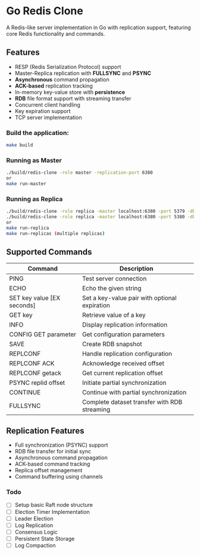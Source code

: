 # Go Redis Clone

A Redis-like server implementation in Go with replication support, featuring core Redis functionality and commands.

## Features

- RESP (Redis Serialization Protocol) support
- Master-Replica replication with **FULLSYNC** and **PSYNC**
- **Asynchronous** command propagation
- **ACK-based** replication tracking
- In-memory key-value store with **persistence**
- **RDB** file format support with streaming transfer
- Concurrent client handling
- Key expiration support
- TCP server implementation

### Build the application:

```bash
make build
```
### Running as Master
```bash
./build/redis-clone -role master -replication-port 6380
or
make run-master
```
### Running as Replica
```bash
./build/redis-clone -role replica -master localhost:6380 -port 5379 -dbfilename "replica_1.rdb"
./build/redis-clone -role replica -master localhost:6380 -port 5380 -dbfilename "replica_2.rdb"
or
make run-replica
make run-replicas (multiple replicas)
```
## Supported Commands

| Command | Description |
|---------|-------------|
| PING | Test server connection |
| ECHO | Echo the given string |
| SET key value [EX seconds] | Set a key-value pair with optional expiration |
| GET key | Retrieve value of a key |
| INFO | Display replication information |
| CONFIG GET parameter | Get configuration parameters |
| SAVE | Create RDB snapshot |
| REPLCONF | Handle replication configuration |
| REPLCONF ACK | Acknowledge received offset |
| REPLCONF getack | Get current replication offset |
| PSYNC replid offset | Initiate partial synchronization |
| CONTINUE | Continue with partial synchronization |
| FULLSYNC | Complete dataset transfer with RDB streaming |


## Replication Features
- Full synchronization (PSYNC) support
- RDB file transfer for initial sync
- Asynchronous command propagation
- ACK-based command tracking
- Replica offset management
- Command buffering using channels


### Todo
- [ ] Setup basic Raft node structure
- [ ] Election Timer Implementation
- [ ] Leader Election
- [ ] Log Replication
- [ ] Consensus Logic
- [ ] Persistent State Storage
- [ ] Log Compaction
